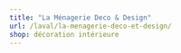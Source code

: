 ```yaml
---
title: "La Ménagerie Deco & Design"
url: /laval/la-menagerie-deco-et-design/
shop: décoration intérieure
---
```

